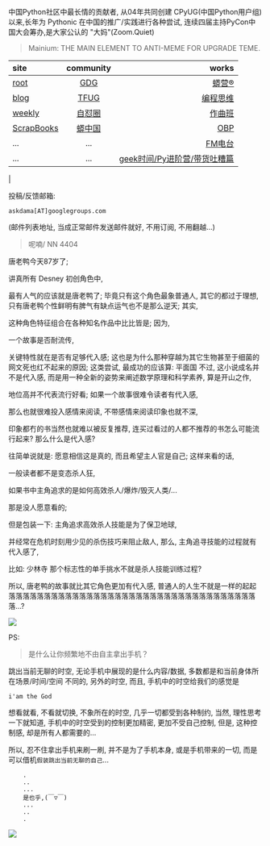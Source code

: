 中国Python社区中最长情的贡献者, 从04年共同创建 CPyUG(中国Python用户组)以来,长年为 Pythonic 在中国的推广/实践进行各种尝试, 连续四届主持PyCon中国大会筹办,是大家公认的 "大妈"(Zoom.Quiet)

> Mainium: THE MAIN ELEMENT TO ANTI-MEME FOR UPGRADE TEME.

| site | community | works |
| :-----| :----: | ----: |
| [root](http://zoomquiet.io/) | [GDG](https://blog.zhgdg.org/) | [蟒营®](https://doc.101.camp/) |
| [blog](https://blog.zoomquiet.io/pages/zoomquiet.html) | [TFUG](http://zh.tfug.world/) | [编程思维](https://py.101.camp/) |
| [weekly](http://weekly.pychina.org/) | [自怼圈](https://du.101.camp/) | [作曲班](https://mu.101.camp/) |
| [ScrapBooks](https://zoomquiet.io/collection.html) | [蟒中国](https://pychina.org/) | [OBP](https://zoomquiet.io/obp/index.html) |
| ... | ... | [FM电台](https://fm.101.camp/) |
| ... | ... | [geek时间/Py进阶营/带货吐糟篇](https://fm.101.camp/2020/geek2py-dama.html) 
 |


投稿/反馈邮箱:

    askdama[AT]googlegroups.com

(邮件列表地址, 
当成正常邮件发送邮件就好, 不用订阅, 不用翻越...)


> 呢喃/ NN 4404




唐老鸭今天87岁了;

讲真所有 Desney 初创角色中,

最有人气的应该就是唐老鸭了;
毕竟只有这个角色最象普通人,
其它的都过于理想,
只有唐老鸭个性鲜明有脾气有缺点运气也不是那么逆天;
其实,

这种角色特征组合在各种知名作品中比比皆是;
因为,

一个故事是否耐流传,

关键特性就在是否有足够代入感;
这也是为什么那种穿越为其它生物甚至于细菌的网文死也红不起来的原因;
这类尝试,
最成功的应该算: 平面国
不过, 这小说成名并不是代入感,
而是用一种全新的姿势来阐述数学原理和科学素养,
算是开山之作,

地位高并不代表流行好看;
如果一个故事很难令读者有代入感,

那么也就很难投入感情来阅读,
不带感情来阅读印象也就不深,

印象都冇的书当然也就难以被反复推荐,
连买过看过的人都不推荐的书怎么可能流行起来?
那么什么是代入感?

往简单说就是:
愿意相信这是真的,
而且希望主人官是自己;
这样来看的话,

一般读者都不是变态杀人狂,

如果书中主角追求的是如何高效杀人/爆炸/毁灭人类/...

那是没人愿意看的;

但是包装一下:
主角追求高效杀人技能是为了保卫地球,

并经常在危机时刻用少见的杀伤技巧来阻止敌人,
那么,
主角追寻技能的过程就有代入感了,

比如: 少林寺
那个标志性的单手挑水不就是杀人技能训练过程?

所以,
唐老鸭的故事就比其它角色更加有代入感,
普通人的人生不就是一样的起起落落落落落落落落落落落落落落落落落落落落落落落落落落落落落落落落落落落落...?



![](http://ydlj.zoomquiet.top/ipic/2021-06-08-zq42-today-card-2106.009.jpeg)


PS:
> 是什么让你频繁地不由自主拿出手机？

跳出当前无聊的时空,
无论手机中展现的是什么内容/数据,
多数都是和当前身体所在场景/时间/空间 不同的,
另外的时空,
而且, 手机中的时空给我们的感觉是

    i'am the God

想看就看, 不看就切换,
不象所在的时空, 几乎一切都受到各种制约,
当然,
理性思考一下就知道,
手机中的时空受到的控制更加精密, 更加不受自己控制,
但是, 这种控制感,
却是所有人都需要的...

所以, 
忍不住拿出手机来刷一刷,
并不是为了手机本身, 或是手机带来的一切,
而是可以借机`假装跳出当前无聊的自己`...



```
    .
    ..
    ...
    是也乎,(￣▽￣)
    ...
    ..
    .
```


![](http://ydlj.zoomquiet.top/ipic/2021-04-30-210411DU21.4zip.jpg)


